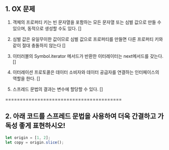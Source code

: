 ## 1. OX 문제

1. 객체의 프로퍼티 키는 빈 문자열을 포함하는 모든 문자열 또는 심벌 값으로 만들 수 있으며, 동적으로 생성할 수도 있다. []
   
2. 심벌 값은 유일무이한 값이므로 심벌 값으로 프로퍼티를 만들면 다른 프로퍼티 키와 같이 절대 충돌하지 않는다 []
   
3. 이터러블의 Symbol.iterator 메서드가 반환한 이터레이터는 next메서드를 갖는다. []

4. 이터레이션 프로토콜은 데이터 소비자와 데이터 공급자를 연결하는 인터페이스의 역할을 한다. []
   
5. 스프레드 문법의 결과는 변수에 할당할 수 있다. []

========================================

## 2. 아래 코드를 스프레드 문법을 사용하여 더욱 간결하고 가독성 좋게 표현하시오!

```jsx
let origin = [1, 2];
let copy = origin.slice();
```